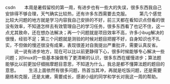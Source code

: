 ﻿csdn　　本周是暑假留校的第一周，有进步也有一些大的失误，很多东西我自己安排得不够合理，天气确实比较热，还有许多东西需要去克服。
 　　第几个感觉比较大问题的地方就是学习内容我自己安排的不好，前三天都在看知识点但看的很没有效率，不知道怎样去有效管理自己的学习任务，很多东西看了也记不住，这一点尤其致命，还在想办法解决；再一个问题就是项目效率不高，许多小bug解决的很慢，经验不足；第三个问题就是测验的时候对题目把握不好，自身知识也不扎实，不但做的慢还很没有成果，表现很差对自我提出严重批评，需要认真反省。
 　　说一说有进步地方，现在可以比以前更静得下心，很多时候能够专心解决一些问题；对linux的一些基本操做有了更清晰的认识，很多东西在缓慢进步；算法题能够比以前更加仔细揣摩题目意思，不知道为什么，我总是都不懂算法题的题目的意思。
 　　生活上面依然有很多问题，热首当其冲，再就是吃饭问题，还是需要磨练和克服，还是太嫩，需要成长，感谢小组的同学和学长对我这一周的帮助。